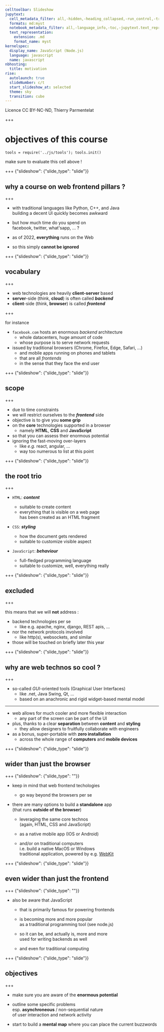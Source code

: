 ```yaml
---
celltoolbar: Slideshow
jupytext:
  cell_metadata_filter: all,-hidden,-heading_collapsed,-run_control,-trusted
  formats: md:myst
  notebook_metadata_filter: all,-language_info,-toc,-jupytext.text_representation.jupytext_version,-jupytext.text_representation.format_version
  text_representation:
    extension: .md
    format_name: myst
kernelspec:
  display_name: JavaScript (Node.js)
  language: javascript
  name: javascript
nbhosting:
  title: motivation
rise:
  autolaunch: true
  slideNumber: c/t
  start_slideshow_at: selected
  theme: sky
  transition: cube
---
```


Licence CC BY-NC-ND, Thierry Parmentelat

+++

# objectives of this course

```{code-cell}
tools = require('../js/tools'); tools.init()
```

make sure to evaluate this cell above !

+++ {"slideshow": {"slide_type": "slide"}}

## why a course on web frontend pillars ?

+++

* with traditional languages like Python, C++, and Java  
  building a decent UI quickly becomes awkward

* but how much time do you spend on  
  facebook, twitter, what'sapp, … ?

* as of 2022, **everything** runs on the Web
* so this simply **cannot be ignored**

+++ {"slideshow": {"slide_type": "slide"}}

## vocabulary

+++

* web technologies are heavily **client-server** based
* **server**-side (think, **cloud**) is often called ***backend***  
* **client**-side (think, **browser**) is called ***frontend***

+++

for instance

* `facebook.com` hosts an enormous *backend* architecture
  * whole datacenters, huge amount of code
  * whose purpose is to serve network requests
* issued by traditional browsers (Chrome, Firefox, Edge, Safari, …)
  * and mobile apps running on phones and tablets
  * that are all *frontends* 
  * in the sense that they face the end user

+++ {"slideshow": {"slide_type": "slide"}}

## scope

+++

* due to time constraints
* we will restrict ourselves to the ***frontend*** side
* objective is to give you **some grip**
* on the **core** technologies supported in a browser  
  * namely **HTML**, **CSS** and **JavaScript**
* so that you can assess their enormous potential
* ignoring the fast-moving over-layers  
  * like *e.g.* react, angular, ...  
  * way too numerous to list at this point

+++ {"slideshow": {"slide_type": "slide"}}

## the root trio

+++

* `HTML`: ***content***
  * suitable to create content
  * everything that is visible on a web page  
    has been created as an HTML fragment

* `CSS`: ***styling***
  * how the document gets rendered
  * suitable to customize visible aspect
* `JavaScript`: ***behaviour***
  * full-fledged programming language
  * suitable to customize, well, everything really

+++ {"slideshow": {"slide_type": "slide"}}

## excluded

+++

this means that we will **not** address :

* backend technologies per se
  * like e.g. apache, nginx, django, REST apis, …
* nor the network protocols involved  
  * like http(s), websockets, and similar
* those will be touched on briefly later this year

+++ {"slideshow": {"slide_type": "slide"}}

## why are web technos so cool ?

+++

* so-called *GUI*-oriented tools (Graphical User Interfaces)
  * like .net, Java Swing, Qt, …
  * based on an anachronic and rigid widget-based mental model
  
***

* web allows for much cooler and more flexible interaction
  * any part of the screen can be part of the UI
* plus, thanks to a clear **separation** between **content** and **styling**
  * they allow designers to fruitfully collaborate with engineers
* as a bonus, super-portable with **zero installation**
  * across the whole range of **computers** and **mobile devices**

+++ {"slideshow": {"slide_type": "slide"}}

## wider than just the browser

+++ {"slideshow": {"slide_type": ""}}

* keep in mind that web frontend techologies
  * go way beyond the browsers per se 
* there are many options to build a **standalone** app  
  (that runs **outside of the browser**)  

  * leveraging the same core technos  
    (again, HTML, CSS and JavaScript)

  * as a native mobile app (IOS or Android)
  * and/or on traditional computers  
    i.e. build a native MacOS or Windows  
    traditional application, powered by e.g. [WebKit](https://webkit.org/)

+++ {"slideshow": {"slide_type": "slide"}}

## even wider than just the frontend

+++ {"slideshow": {"slide_type": ""}}

* also be aware that JavaScript
  * that is primarily famous for powering frontends
  * is becoming more and more popular  
    as a traditional programming tool (see node.js)

  * so it can be, and actually is, more and more  
    used for writing backends as well

  * and even for traditional computing

+++ {"slideshow": {"slide_type": "slide"}}

## objectives

+++

* make sure you are aware of the **enormous potential**
* outline some specific problems  
  esp. **asynchroneous** / non-sequential nature  
  of user interaction and network activity

* start to build a **mental map** where you can place the current buzzwords
